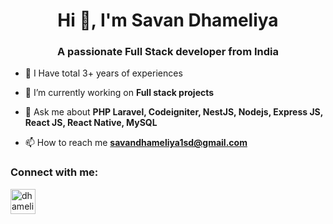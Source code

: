<h1 align="center">Hi 👋, I'm Savan Dhameliya </h1>
<h3 align="center">A passionate Full Stack developer from India</h3>

- 💪 I Have total 3+ years of experiences

- 🔭 I’m currently working on **Full stack projects**

- 💬 Ask me about **PHP Laravel, Codeigniter,  NestJS, Nodejs, Express JS, React JS, React Native, MySQL**

- 📫 How to reach me **savandhameliya1sd@gmail.com**


<h3 align="left">Connect with me:</h3>
<p align="left">
<a href="https://www.linkedin.com/in/savan-dhameliya/" target="blank"><img align="center" src="https://cdn-icons-png.flaticon.com/512/174/174857.png" alt="dhameliyasavan" height="40" width="40" /></a>
  
</p>

